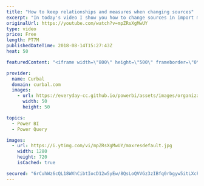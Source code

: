 ```yaml
---
title: "How to keep relationships and measures when changing sources"
excerpt: "In today's video I show you how to change sources in import mode and keep the relationships and measures when doing it.  If you want to know how to change from import to direct query to live connection, check Dannil's blog post instead:  https://xxlbi.com/blog/switching-from-imported-data-to-directquery-or-live-connection-in-power-bi/"
originalUrl: https://youtube.com/watch?v=mpZRsXgMwUY
type: video
price: Free
length: PT7M
publishedDateTime: 2018-08-14T15:27:43Z
heat: 50

featuredContent: "<iframe width=\"800\" height=\"500\" frameborder=\"0\" src=\"https://www.youtube.com/embed/mpZRsXgMwUY\" allow=\"accelerometer; autoplay; encrypted-media; gyroscope; picture-in-picture\" allowfullscreen></iframe>"

provider:
  name: Curbal
  domain: curbal.com
  images:
    - url: https://everyday-cc.github.io/powerbi/assets/images/organizations/curbal.com-50x50.jpg
      width: 50
      height: 50

topics:
  - Power BI
  - Power Query

images:
  - url: https://i.ytimg.com/vi/mpZRsXgMwUY/maxresdefault.jpg
    width: 1280
    height: 720
    isCached: true

secured: "6rCuhWz6cQL18WXhCibtIocD12w5yEw/8QsLoQVVGz3zIBfq0rbgyw5itLXcPar9ZqG8RcRA8Uyd12cS47Zf5yzqiEtJ1Gmtb1hrWnF/zMiLNPAyz0aWovrFojJqLyfIsGONk1KrAC9pO2zuUya1Nltk2Eq9qFcFZSDqXgFUQ3F2AZR9lOQW1IPG1l4BrY/zLrp6TDIeqDoImCiyzzzhjXAnyPhA/7c5wommMRBVxr5EtywnoO5q4J5tHvG79Y2lMkFVlPj/0Egb1IVseIFdu7i5oWh4Zr8CbyKOTD447J5UKo573piVl4A0y4zqFQeB3YGqphWR1BuUrXfigiZi8HmSIk5OG0c54xDqQuuF3OMCZ+rpX+AwK8lz4gAR4dPmmWk35ql+X4Uc2HvLA5S0M7OEDCZPQOjo9vXm6fojouo=;Lp9tuOinnspOBWifsOSQsA=="
---
```


